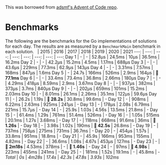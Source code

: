 This was borrowed from [adsmf's Advent of Code repo](https://github.com/adsmf/adventofcode/tree/master/benchmarks).

# Benchmarks
The following are the benchmarks for the Go implementations of solutions for each day. The results are as measured by a `BenchmarkMain` benchmark in each solution.
 &nbsp;  | 2015 | 2016 | 2017 | 2018 | 2019 | 2020 | 2021
 ---:  | ---:  | ---:  | ---:  | ---:  | ---:  | ---:  | ---: 
Day 1 | - | - | 52.8µs | 24.5ms | 10µs | 36.5ms | 16.2ms
Day 2 | - | - | 42.2µs | 15.2ms | 4.5ms | 1.17ms | 688µs
Day 3 | - | - | 43.6µs | 229ms | 77.3ms | 62.9µs | 143µs
Day 4 | - | - | 3.31ms | 7.57ms | 168ms | 847µs | 1.6ms
Day 5 | - | 24.7s | 166ms | 526ms | 2.9ms | 164µs | **🔴 77.1ms**
Day 6 | - | - | 33.4ms | 73.4ms | 36.8ms | 2.66ms | 180µs
Day 7 | - | - | 4.29ms | 418µs | 8.59ms | 2.9ms | 3.67ms
Day 8 | - | - | 937µs | 382ms | 373µs | 3.7ms | 840µs
Day 9 | - | - | 202µs | 659ms | 101ms | 15.2ms | 2.03ms
Day 10 | - | 8.01ms | 26.1ms | 2.26ms | 35.1ms | 122µs | 59.6µs
Day 11 | - | 26.2s | 1.19s | **🔴 28.2s** | 30.8ms | 99.6ms | -
Day 12 | - | 908ms | 6.22ms | 2.63ms | 925ms | 241µs | -
Day 13 | - | 178µs | 2.08s | 6.79ms | 221ms | 15.7µs | -
Day 14 | - | 25.9s | 1.03s | 4.56s | 13.5ms | 21.8ms | -
Day 15 | - | 61.4ms | 1.29s | 761ms | 51.4ms | 526ms | -
Day 16 | - | 1.05s | 515ms | 20.1ms | 1.27s | 3.68ms | -
Day 17 | - | 118ms | 668ms | 91.6ms | 36ms | **🔴 1.26s** | -
Day 18 | - | 3.98s | 1.02s | 190ms | **🔴 42.5s** | 26.8ms | -
Day 19 | - | 737ms | 758µs | 275ms | 731ms | 36.7ms | -
Day 20 | - | 454µs | 1.57s | 33.8ms | 951ms | 18.8ms | -
Day 21 | - | 45.9s | 166ms | 953ms | 155ms | 4.82ms | -
Day 22 | - | 36.6ms | 1.08s | 4.67s | 453µs | 127ms | -
Day 23 | - | **🔴 2m18s** | 4.53ms | 378ms | - | **🔴 1.46s** | -
Day 24 | - | 97ms | **🔴 4.98s** | 223ms | 455ms | 241ms | -
Day 25 | - | 181ms | 1.52s | 19.1ms | - | 45.8ms | -
*Total* | *0s* | *4m28s* | *17.4s* | *42.3s* | *47.8s* | *3.93s* | *102ms*